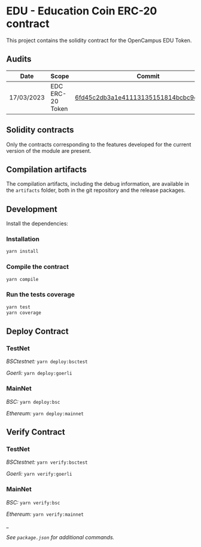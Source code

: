# EDU - Education Coin ERC-20 contract

This project contains the solidity contract for the OpenCampus EDU Token.

## Audits

| Date       | Scope            | Commit                                                                                                                          | Auditor                                  | Report                                                       |
| ---------- | ---------------- | ------------------------------------------------------------------------------------------------------------------------------- | ---------------------------------------- | ------------------------------------------------------------ |
| 17/03/2023 | EDC ERC-20 Token | [6fd45c2db3a1e41113135151814bcbc9e618f1f0](https://github.com/opencampus-xyz/EDU-smart-contract/blob/main/contracts/EDuCoin.sol) | [Solidified](https://www.solidified.io/) | [link](/audits/Audit-Report-EDuCoin.pdf) |

## Solidity contracts

Only the contracts corresponding to the features developed for the current version of the module are present.

## Compilation artifacts

The compilation artifacts, including the debug information, are available in the `artifacts` folder, both in the git repository and the release packages.

## Development

Install the dependencies:

### Installation

```bash
yarn install
```

### Compile the contract

```bash
yarn compile
```

### Run the tests coverage

```bash
yarn test
yarn coverage
```

## Deploy Contract

### TestNet

_BSCtestnet:_ `yarn deploy:bsctest`

_Goerli:_ `yarn deploy:goerli`

### MainNet

_BSC:_
`yarn deploy:bsc`

_Ethereum:_
`yarn deploy:mainnet`

## Verify Contract

### TestNet

_BSCtestnet:_ `yarn verify:bsctest`

_Goerli:_ `yarn verify:goerli`

### MainNet

_BSC:_ `yarn verify:bsc`

_Ethereum:_ `yarn verify:mainnet`

\_

_See `package.json` for additional commands._
